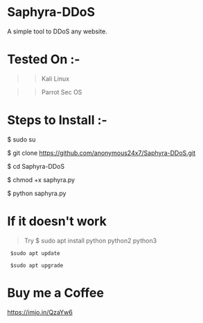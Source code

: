 # Saphyra-DDoS
A simple tool to DDoS any website.



# Tested On :- 
  >> Kali Linux
  
  >>Parrot Sec OS 



# Steps to Install :- 

$ sudo su

$ git clone https://github.com/anonymous24x7/Saphyra-DDoS.git

$ cd Saphyra-DDoS

$ chmod +x saphyra.py

$ python saphyra.py



# If it doesn't work

>Try $ sudo apt install python python2 python3

     $sudo apt update

     $sudo apt upgrade



# Buy me a Coffee
https://imjo.in/QzaYw6
